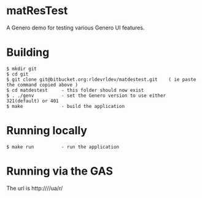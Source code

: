 # matResTest

A Genero demo for testing various Genero UI features.

# Building
```
$ mkdir git
$ cd git
$ git clone git@bitbucket.org:rldevrldev/matdestest.git    ( ie paste the command copied above )
$ cd matdestest     - this folder should now exist
$ . ./genv          - set the Genero version to use either 321(default) or 401
$ make              - build the application
```

# Running locally
```
$ make run          - run the application
```

# Running via the GAS

The url is http://<SERVER IP>/<GAS ALIAS>/ua/r/<XCF NAME>

